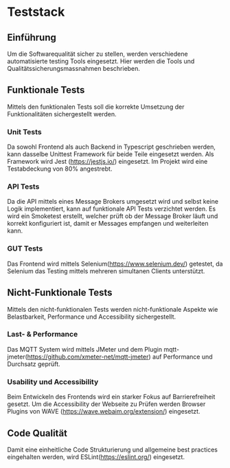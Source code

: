 # Teststack

## Einführung

Um die Softwarequalität sicher zu stellen, werden verschiedene automatisierte testing Tools eingesetzt.
Hier werden die Tools und Qualitätssicherungsmassnahmen beschrieben.

## Funktionale Tests

Mittels den funktionalen Tests soll die korrekte Umsetzung der Funktionalitäten sichergestellt werden.

### Unit Tests

Da sowohl Frontend als auch Backend in Typescript geschrieben werden, kann dasselbe Unittest Framework für beide Teile eingesetzt werden.
Als Framework wird Jest (<https://jestjs.io/>) eingesetzt. Im Projekt wird eine Testabdeckung von 80% angestrebt.

### API Tests

Da die API mittels eines Message Brokers umgesetzt wird und selbst keine Logik implementiert, kann auf funktionale API Tests verzichtet werden.
Es wird ein Smoketest erstellt, welcher prüft ob der Message Broker läuft und korrekt konfiguriert ist, damit er Messages empfangen und weiterleiten kann.

### GUT Tests

Das Frontend wird mittels Selenium(<https://www.selenium.dev/>) getestet, da Selenium das Testing mittels mehreren simultanen Clients unterstützt.

## Nicht-Funktionale Tests

Mittels den nicht-funktionalen Tests werden nicht-funktionale Aspekte wie Belastbarkeit, Performance und Accessibility sichergestellt.

### Last- & Performance

Das MQTT System wird mittels JMeter und dem Plugin mqtt-jmeter(<https://github.com/xmeter-net/mqtt-jmeter>) auf Performance und Durchsatz geprüft.

### Usability und Accessibility

Beim Entwickeln des Frontends wird ein starker Fokus auf Barrierefreiheit gesetzt.
Um die Accessibility der Webseite zu Prüfen werden Browser Plugins von WAVE (<https://wave.webaim.org/extension/>) eingesetzt.

## Code Qualität

Damit eine einheitliche Code Strukturierung und allgemeine best practices eingehalten werden, wird ESLint(<https://eslint.org/>) eingesetzt.
